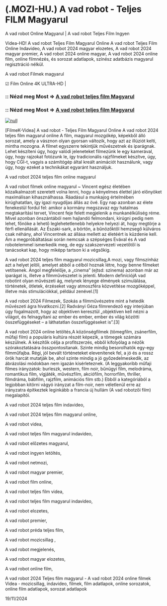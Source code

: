 # (.MOZI-HU.) A vad robot - Teljes FILM Magyarul





A vad robot Online Magyarul | A vad robot Teljes Film Ingyen

Videa-HD! A vad robot Teljes Film Magyarul Online A vad robot Teljes Film Online Indavideo, A vad robot 2024 magyar elozetes, A vad robot 2024 magyar premier, A vad robot 2024 online magyar, A vad robot 2024 online film, online filmnézés, és sorozat adatlapok, színész adatbázis magyarul regisztráció nélkül.

A vad robot Filmek magyarul

☑ Film Online 4K ULTRA-HD |

### :: Nézd meg Most => [A vad robot teljes film Magyarul](https://t.co/01EAalIMZO)

### :: Nézd meg Most => [A vad robot teljes film Magyarul](https://t.co/01EAalIMZO)

[![null](https://static.wixstatic.com/media/855a25_043b5abeb4ae4d35ac003198e7fe56ed~mv2.gif)](https://t.co/01EAalIMZO)

[FilmeK-Videa] A vad robot - Teljes Film Magyarul Online A vad robot 2024 teljes film magyarul online A film, magyarul mozgókép, képekből álló sorozat, amely a vásznon olyan gyorsan változik, hogy azt az illúziót kelti, mintha mozogna. A filmet egyszerre tekintjük művészetnek és iparágnak. Lehet készíteni úgy, hogy valódi jeleneteket filmezünk le egy kamerával, úgy, hogy rajzokat fotózunk le, így tradicionális rajzfilmeket készítve, úgy, hogy CGI-t, vagyis a számítógép által kreált animációt használunk, vagy úgy, hogy ezeket a technikákat egyaránt használjuk.

A vad robot 2024 teljes film online magyarul

A vad robot filmek online magyarul ~ Vincent egész életében közalkalmazott szeretett volna lenni, hogy a kényelmes élettel járó előnyöket maximálisan kihasználhassa. Ráadásul a munkajog értelmében kirúghatatlan, így igazi nyugdíjas állás az övé. Egy nap azonban az élete fenekestül fordul fel: amikor a kormány megszavaz egy hatalmas megtakarítási tervet, Vincent feje felett megjelenik a munkanélküliség réme. Mivel azonban önszántából nem hajlandó felmondani, kirúgni pedig nem lehet, főnöke a lehető leglehetetlenebb helyekre helyezi át, hogy megtörje a férfi ellenállását. Az Északi-sark, a börtön, a bűnözőktől hemzsegő külváros csak néhány, ahol Vincentnek az állása mellett az életéért is küzdenie kell. Ám a megpróbáltatásai során nemcsak a szépséges Evával és A vad robotelemmel ismerkedik meg, de egy szakszervezeti vezetőtől is tanácsokat kap, hogy miképp tartson ki a végsőkig.

A vad robot 2024 teljes film magyarul mozicsillag,A mozi, vagy filmszínház azt a helyet jelöli, amelyet abból a célból hoznak létre, hogy benne filmeket vetítsenek. Angol megfelelője, a „cinema” (ejtsd: szinema) azonban már az iparágat is, illetve a filmművészetet is jelenti. Modern definíciójA vad robotint olyan művészeti ág, melynek lényege élmények szimulálása, történetek, ötletek, érzéseket vagy atmoszféra közvetítése mozgóképpel, illetve más stimulációkkal, például zenével.[1]

A vad robot 2024 Filmezek, Szokás a filmművészetre mint a hetedik művészeti ágra hivatkozni.[2] Radványi Géza filmrendező egy interjúban úgy fogalmazott, hogy az objektíven keresztül „objektíven kell nézni a világot, és felnagyítani az ember és ember, ember és világ közötti összefüggéseket – a láthatatlan összefüggéseket is”.[3]

A vad robot 2024 online letöltés,A közönségfilmek (tömegfilm, zsánerfilm, műfaji film) a populáris kultúra részét képezik, a tömegek számára készülnek. A készítők célja a profitszerzés, ebből kifolyólag a nézők szórakoztatására összpontosítanak. Szinte mindig besorolhatók egy-egy filmműfajba. Régi, jól bevált történeteket elevenítenek fel, a jó és a rossz örök harcát mutatják be, ahol szinte mindig a jó győzedelmeskedik, az ábrázolási módokban nem igazán kísérleteznek. (A leggyakoribb műfaji filmes irányzatok: burleszk, western, film noir, bűnügyi film, melodráma, romantikus film, vígjáték, művészfilm, akciófilm, horrorfilm, thriller, filmdráma, bábfilm, rajzfilm, animációs film stb.) Ebből a kategóriából a legjobban kitörni vágyó irányzat a film-noir, nem véletlenül erre az irányzatra építkeztek leginkább a francia új hullám (A vad robotzői film) megalapítói.

A vad robot 2024 teljes film indavideo,

A vad robot 2024 teljes film magyarul online,

A vad robot videa,

A vad robot teljes film magyarul indavideo,

A vad robot előzetes magyarul,

A vad robot ingyen letöltés,

A vad robot netmozi,

A vad robot magyar premier,

A vad robot film online,

A vad robot teljes film videa,

A vad robot teljes film magyarul indavideo,

A vad robot elozetes,

A vad robot premier,

A vad robot préda teljes film,

A vad robot mozicsillag ,

A vad robot megjelenés,

A vad robot magyar elozetes,

A vad robot online film,

A vad robot 2024 Teljes film magyarul - A vad robot 2024 online filmek Videa - mozicsillag, indavideo, filmek, film adatlapok, online sorozatok, online film adatlapok, sorozat adatlapok

19/11/2024
